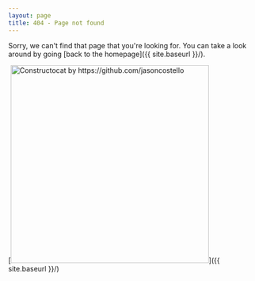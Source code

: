 ```yaml
---
layout: page
title: 404 - Page not found
---
```


Sorry, we can't find that page that you're looking for. You can take a look around by going [back to the homepage]({{ site.baseurl }}/).

[<img src="{{ site.baseurl }}/images/404.jpg" alt="Constructocat by https://github.com/jasoncostello" style="width: 400px;"/>]({{ site.baseurl }}/)

